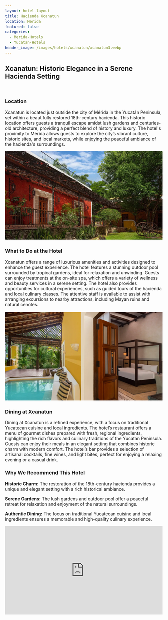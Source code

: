 ```yaml
---
layout: hotel-layout
title: Hacienda Xcanatun
location: Merida
featured: false
categories:
  - Merida-Hotels
  - Yucatan-Hotels
header_image: /images/hotels/xcanatun/xcanatun3.webp
---
```

## Xcanatun: Historic Elegance in a Serene Hacienda Setting

&nbsp;

### Location

Xcanatun is located just outside the city of Mérida in the Yucatán Peninsula, set within a beautifully restored 18th-century hacienda. This historic location offers guests a tranquil escape amidst lush gardens and centuries-old architecture, providing a perfect blend of history and luxury. The hotel's proximity to Mérida allows guests to explore the city’s vibrant culture, historic sites, and local markets, while enjoying the peaceful ambiance of the hacienda's surroundings.

![](/images/hotels/xcanatun/xcanatun1.webp)

### What to Do at the Hotel

Xcanatun offers a range of luxurious amenities and activities designed to enhance the guest experience. The hotel features a stunning outdoor pool surrounded by tropical gardens, ideal for relaxation and unwinding. Guests can enjoy treatments at the on-site spa, which offers a variety of wellness and beauty services in a serene setting. The hotel also provides opportunities for cultural experiences, such as guided tours of the hacienda and local culinary classes. The attentive staff is available to assist with arranging excursions to nearby attractions, including Mayan ruins and natural cenotes.

![](/images/hotels/xcanatun/xcanatun5.webp)

### Dining at Xcanatun

Dining at Xcanatun is a refined experience, with a focus on traditional Yucatecan cuisine and local ingredients. The hotel’s restaurant offers a menu of gourmet dishes prepared with fresh, regional ingredients, highlighting the rich flavors and culinary traditions of the Yucatán Peninsula. Guests can enjoy their meals in an elegant setting that combines historic charm with modern comfort. The hotel’s bar provides a selection of artisanal cocktails, fine wines, and light bites, perfect for enjoying a relaxing evening or a casual drink.

### Why We Recommend This Hotel

**Historic Charm:** The restoration of the 18th-century hacienda provides a unique and elegant setting with a rich historical ambiance.&nbsp;

**Serene Gardens:** The lush gardens and outdoor pool offer a peaceful retreat for relaxation and enjoyment of the natural surroundings.&nbsp;

**Authentic Dining:** The focus on traditional Yucatecan cuisine and local ingredients ensures a memorable and high-quality culinary experience.&nbsp;

<style>.embed-container { position: relative; padding-bottom: 56.25%; height: 0; overflow: hidden; max-width: 100%; } .embed-container iframe, .embed-container object, .embed-container embed { position: absolute; top: 0; left: 0; width: 100%; height: 100%; }</style>

<div class="embed-container"><iframe src="https://www.youtube.com/embed/BMVq5whu-xQ" frameborder="0" allowfullscreen=""></iframe></div>